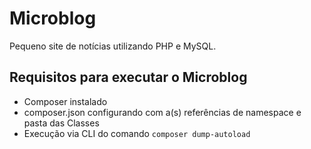 # Microblog
 
Pequeno site de notícias utilizando PHP e MySQL.

## Requisitos para executar o Microblog

- Composer instalado
- composer.json configurando com a(s) referências de namespace e pasta das Classes
- Execução via CLI do comando ```composer dump-autoload```